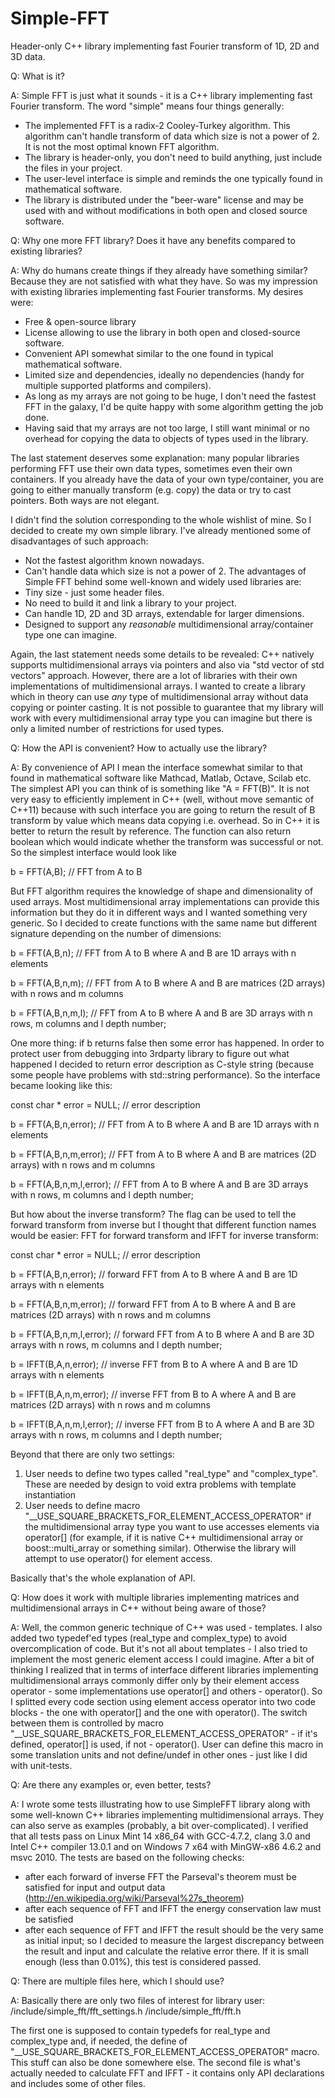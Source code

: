 Simple-FFT
==========

Header-only C++ library implementing fast Fourier transform of 1D, 2D and 3D data. 

Q: What is it? 

A: Simple FFT is just what it sounds - it is a C++ library implementing fast Fourier transform. The word "simple" means four things generally: 
 * The implemented FFT is a radix-2 Cooley-Turkey algorithm. This algorithm can't handle transform of data which size is not a power of 2. It is not the most optimal known FFT algorithm. 
 * The library is header-only, you don't need to build anything, just include the files in your project. 
 * The user-level interface is simple and reminds the one typically found in mathematical software.  
 * The library is distributed under the "beer-ware" license and may be used with and without modifications in both open and closed source software. 
 
Q: Why one more FFT library? Does it have any benefits compared to existing libraries?

A: Why do humans create things if they already have something similar? Because they are not satisfied with what they have. So was my impression with existing libraries implementing fast Fourier transforms. My desires were:
 * Free & open-source library
 * License allowing to use the library in both open and closed-source software. 
 * Convenient API somewhat similar to the one found in typical mathematical software. 
 * Limited size and dependencies, ideally no dependencies (handy for multiple supported platforms and compilers).
 * As long as my arrays are not going to be huge, I don't need the fastest FFT in the galaxy, I'd be quite happy with some algorithm getting the job done. 
 * Having said that my arrays are not too large, I still want minimal or no overhead for copying the data to objects of types used in the library. 
 
The last statement deserves some explanation: many popular libraries performing FFT use their own data types, sometimes even their own containers. If you already have the data of your own type/container, you are going to either manually transform (e.g. copy) the data or try to cast pointers. Both ways are not elegant. 
 
I didn't find the solution corresponding to the whole wishlist of mine. So I decided to create my own simple library. I've already mentioned some of disadvantages of such approach: 
 * Not the fastest algorithm known nowadays. 
 * Can't handle data which size is not a power of 2.
The advantages of Simple FFT behind some well-known and widely used libraries are: 
 * Tiny size - just some header files.
 * No need to build it and link a library to your project.
 * Can handle 1D, 2D and 3D arrays, extendable for larger dimensions. 
 * Designed to support any _reasonable_ multidimensional array/container type one can imagine. 

Again, the last statement needs some details to be revealed: C++ natively supports multidimensional arrays via pointers and also via "std vector of std vectors" approach. However, there are a lot of libraries with their own implementations of multidimensional arrays. I wanted to create a library which in theory can use _any_ type of multidimensional array without data copying or pointer casting. It is not possible to guarantee that my library will work with every multidimensional array type you can imagine but there is only a limited number of restrictions for used types.  
 
Q: How the API is convenient? How to actually use the library?

A: By convenience of API I mean the interface somewhat similar to that found in mathematical software like Mathcad, Matlab, Octave, Scilab etc. The simplest API you can think of is something like "A = FFT(B)". It is not very easy to efficiently implement in C++ (well, without move semantic of C++11) because with such interface you are going to return the result of B transform by value which means data copying i.e. overhead. So in C++ it is better to return the result by reference. The function can also return boolean which would indicate whether the transform was successful or not. So the simplest interface would look like 
 
 b = FFT(A,B); // FFT from A to B
 
But FFT algorithm requires the knowledge of shape and dimensionality of used arrays. Most multidimensional array implementations can provide this information but they do it in different ways and I wanted something very generic. So I decided to create functions with the same name but different signature depending on the number of dimensions: 
 
 b = FFT(A,B,n); // FFT from A to B where A and B are 1D arrays with n elements
 
 b = FFT(A,B,n,m); // FFT from A to B where A and B are matrices (2D arrays) with n rows and m columns
 
 b = FFT(A,B,n,m,l); // FFT from A to B where A and B are 3D arrays with n rows, m columns and l depth number;
 
One more thing: if b returns false then some error has happened. In order to protect user from debugging into 3rdparty library to figure out what happened I decided to return error description as C-style string (because some people have problems with std::string performance). So the interface became looking like this: 
 
 const char * error = NULL; // error description
 
 b = FFT(A,B,n,error); // FFT from A to B where A and B are 1D arrays with n elements
 
 b = FFT(A,B,n,m,error); // FFT from A to B where A and B are matrices (2D arrays) with n rows and m columns
 
 b = FFT(A,B,n,m,l,error); // FFT from A to B where A and B are 3D arrays with n rows, m columns and l depth number;
 
But how about the inverse transform? The flag can be used to tell the forward transform from inverse but I thought that different function names would be easier: FFT for forward transform and IFFT for inverse transform: 
 
 const char * error = NULL; // error description
 
 b = FFT(A,B,n,error); // forward FFT from A to B where A and B are 1D arrays with n elements
 
 b = FFT(A,B,n,m,error); // forward FFT from A to B where A and B are matrices (2D arrays) with n rows and m columns
 
 b = FFT(A,B,n,m,l,error); // forward FFT from A to B where A and B are 3D arrays with n rows, m columns and l depth number;
 
 b = IFFT(B,A,n,error); // inverse FFT from B to A where A and B are 1D arrays with n elements
 
 b = IFFT(B,A,n,m,error); // inverse FFT from B to A where A and B are matrices (2D arrays) with n rows and m columns
 
 b = IFFT(B,A,n,m,l,error); // inverse FFT from B to A where A and B are 3D arrays with n rows, m columns and l depth number;
 
Beyond that there are only two settings: 
1) User needs to define two types called "real_type" and "complex_type". These are needed by design to void extra problems with template instantiation
2) User needs to define macro "__USE_SQUARE_BRACKETS_FOR_ELEMENT_ACCESS_OPERATOR" if the multidimensional array type you want to use accesses elements via operator[] (for example, if it is native C++ multidimensional array or boost::multi_array or something similar). Otherwise the library will attempt to use operator() for element access. 
 
Basically that's the whole explanation of API. 
 
Q: How does it work with multiple libraries implementing matrices and multidimensional arrays in C++ without being aware of those? 

A: Well, the common generic technique of C++ was used - templates. I also added two typedef'ed types (real_type and complex_type) to avoid overcomplication of code. But it's not all about templates - I also tried to implement the most generic element access I could imagine. After a bit of thinking I realized that in terms of interface different libraries implementing multidimensional arrays commonly differ only by their element access operator - some implementations use operator[] and others - operator(). So I splitted every code section using element access operator into two code blocks - the one with operator[] and the one with operator(). The switch between them is controlled by macro "__USE_SQUARE_BRACKETS_FOR_ELEMENT_ACCESS_OPERATOR" - if it's defined, operator[] is used, if not - operator(). User can define this macro in some translation units and not define/undef in other ones - just like I did with unit-tests. 
 
Q: Are there any examples or, even better, tests?

A: I wrote some tests illustrating how to use SimpleFFT library along with some well-known C++ libraries implementing multidimensional arrays. They can also serve as examples (probably, a bit over-complicated). I verified that all tests pass on Linux Mint 14 x86_64 with GCC-4.7.2, clang 3.0 and Intel C++ compiler 13.0.1 and on Windows 7 x64 with MinGW-x86 4.6.2 and msvc 2010. The tests are based on the following checks: 
 - after each forward of inverse FFT the Parseval's theorem must be satisfied for input and output data (http://en.wikipedia.org/wiki/Parseval%27s_theorem)
 - after each sequence of FFT and IFFT the energy conservation law must be satisfied 
 - after each sequence of FFT and IFFT the result should be the very same as initial input; so I decided to measure the largest discrepancy between the result and input and calculate the relative error there. If it is small enough (less than 0.01%), this test is considered passed. 
  
Q: There are multiple files here, which I should use? 

A: Basically there are only two files of interest for library user: 
 /include/simple_fft/fft_settings.h
 /include/simple_fft/fft.h
 
The first one is supposed to contain typedefs for real_type and complex_type and, if needed, the define of "__USE_SQUARE_BRACKETS_FOR_ELEMENT_ACCESS_OPERATOR" macro. This stuff can also be done somewhere else. The second file is what's actually needed to calculate FFT and IFFT - it contains only API declarations and includes some of other files. 
